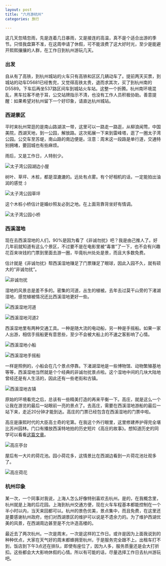 ```yaml
---
layout: post
title: "六月游杭州"
categories: 旅行

---
```

这几天忽晴忽雨，先是连着几日暴雨，又是接连的高温，真不是个适合出游的季节。只怪我盘算不准，在这周申请了休假，可不能浪费了这大好时光，至少是能避开熙熙攘攘的人群，在工作日到杭州游玩几天。

### 出发

自从有了高铁，到杭州城站的火车只有高铁和区区几辆动车了。提前两天买票，到城站的动车D5681已经售完，又觉得高铁太贵，退而求其次，买了到杭州南的D5589。下车后再坐537路区间车到城站火车站。这整一个折腾。杭州南环境混乱，黑车拉客不绝于耳，公交站牌指示不清，也没有工作人员积极协助。善意提醒：如果希望对杭州留下一个好印象，请直达杭州城站。

### 西湖景区

平时来杭州常逛的是南山路湖滨一带，这里可以一路走一路逛，从柳浪闻莺，中国美院，西湖天地，到一公园，解放路。这次拓展一下来到雷峰塔，逛了一圈太子湾公园。公交车至苏堤，南山路的南边便是。注意：周末这一段路是单行道，交通特别拥堵，要回城也有些麻烦。

雨后，又是工作日，人特别少。

![](/images/20110611_taiziwan.jpg "太子湾公园湖边小屋")


树叶、草坪、木桩，都是湿漉漉的。远处有点雾。有个好相机的话，一定能拍出油润的感觉 :)

![](/images/20110611_taiziwan2.jpg "太子湾公园草坪")

这个木桩小桥估计是婚纱照友必到之地。在上面背靠背坐好有情调。

![](/images/20110611_taiziwan3.jpg "太子湾公园小桥")

### 西溪湿地

现在去西溪湿地的人们，90%是因为看了《非诚勿扰》吧？我是由己推人了。好几年前就知道有这么个景区，不过要不是在电影里被“毒害”了一下，也不会有兴趣花百来块钱的门票到里面去游一圈，毕竟杭州处处是景，而且大多数免费。

估计就是《非诚勿扰》帮西溪湿地赚足了门票赚足了眼球，因此入园不久，就有硕大的“非诚勿扰”。

![](/images/20110611_taiziwan4.jpg "非诚勿扰")

湿地的风景总是差不多的。密集的河道，丛生的植被。去年去过莫干山旁的下渚湖湿地，感觉植被情况还比西溪湿地更好一些。

![](/images/20110611_taiziwan5.jpg "西溪湿地河道")

![](/images/20110611_taiziwan6.jpg "西溪湿地河道2")

西溪湿地里有两种交通工具。一种是随大流的电动船，另一种是手摇船。如果一家人出游，相信手摇船更有意思些，至少不会被大船上的不速之客影响了心情。

![](/images/20110611_taiziwan7.jpg "西溪湿地小船")

![](/images/20110611_taiziwan8.jpg "西溪湿地手摇船")

一样是照例的，小船会在几个景点停靠。下渚湖湿地是一些博物馆、动物繁殖基地等等，西溪湿地当然就是个个经典的非诚勿扰景点啦。这个湿地中间的几块大陆地曾经还是有人生活的，因此还有一些老街和古镇。

![](/images/20110611_taiziwan9.jpg "西溪湿地古镇")

原始的环境看完之后，总该有一些精美打造的再来平衡一下。高庄，就是这么一个让我在游览的最后一站眼前一亮的景点了。去高庄，需要在西溪湿地游船的最后一站下来，走近20分钟才能到达。高庄的门票已经包含在西溪湿地的门票中啦。

高庄是康熙时代的大臣高士奇的宅第。在我这个外行眼里，这里修建养护得完全堪比苏州园林。门口有播放西溪特地拍的历史短片《高庄的故事》。想知道历史的同学可以看看[这篇文章](http://www.shidi.org/sf_AB11E2BE8ABF4E42A624B7F474A6D79A_151_yixian.html)。

![](/images/20110611_taiziwan10.jpg "高庄亭台")

屋后有一大片的荷花池。园小荷花多，这情景比在西湖边看到一片荷花池壮观多了。

![](/images/20110611_taiziwan11.jpg "高庄荷花")
### 杭州印象

某一次，一个同事对我说，上海人怎么好像特别喜欢去杭州。是的，在我概念里，杭州就是上海的后花园。上海到杭州交通方便，现在火车车程基本都能控制在一个半小时以内，当天来回都可以。杭州的景色优美，景点集中，而且免费，在这里还是要感谢杭州政府，他们对西湖景区的维护可以说是不遗余力的。为了维护西湖优美的风景，在西湖周边甚至是不允许造高楼的。

最近去了两次杭州。一次是周末，一次是这样的工作日。或许是因为上面我说到的种种优点，大家在天气好的周末都蜂拥至杭州，于是服务完全跟不上。出租车打不到，饭店到下午3点还在排队，即使有座位了，因为人多，服务质量还是会大打折扣。这些都会大大影响休假的心情。所以有可能的话，尽量选择工作日去杭州游玩吧。